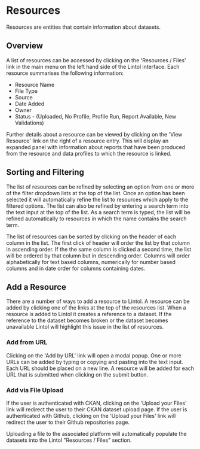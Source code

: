 # Resources

Resources are entities that contain information about datasets.

## Overview

A list of resources can be accessed by clicking on the 'Resources / Files' link in the main menu on the left hand side of the Lintol interface. Each resource summarises the following information:

- Resource Name
- File Type
- Source
- Date Added
- Owner
- Status - (Uploaded, No Profile, Profile Run, Report Available, New Validations)

Further details about a resource can be viewed by clicking on the 'View Resource' link on the right of a resource entry. This will display an expanded panel with information about reports that have been produced from the resource and data profiles to which the resource is linked.

## Sorting and Filtering

The list of resources can be refined by selecting an option from one or more of the filter dropdown lists at the top of the list. Once an option has been selected it will automatically refine the list to resources which apply to the filtered options. The list can also be refined by entering a search term into the text input at the top of the list. As a search term is typed, the list will be refined automatically to resources in which the name contains the search term.

The list of resources can be sorted by clicking on the header of each column in the list. The first click of header will order the list by that column in ascending order. If the the same column is clicked a second time, the list will be ordered by that column but in descending order. Columns will order alphabetically for text based columns, numerically for number based columns and in date order for columns containing dates.


## Add a Resource

There are a number of ways to add a resource to Lintol. A resource can be added by clicking one of the links at the top of the resources list. When a resource is added to Lintol it creates a reference to a dataset. If the reference to the dataset becomes broken or the dataset becomes unavailable Lintol will highlight this issue in the list of resources.

### Add from URL

Clicking on the 'Add by URL' link will open a modal popup. One or more URLs can be added by typing or copying and pasting into the text input. Each URL should be placed on a new line. A resource will be added for each URL that is submitted when clicking on the submit button.
<!--
### Add from Source

Clicking on one of the buttons in the 'Add from Source' section will ...
-->
### Add via File Upload

If the user is authenticated with CKAN, clicking on the 'Upload your Files' link will redirect the user to their CKAN dataset upload page. If the user is authenticated with Github, clicking on the 'Upload your Files' link will redirect the user to their Github repositories page.

Uploading a file to the associated platform will automatically populate the datasets into the Lintol "Resources / Files" section.

###
